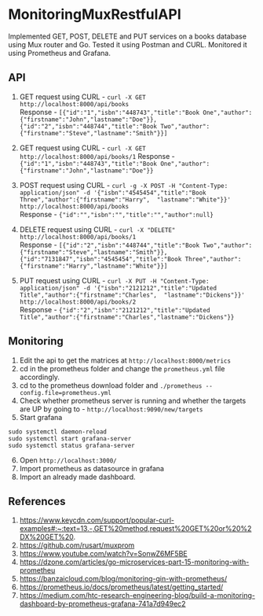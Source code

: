 # MonitoringMuxRestfulAPI

Implemented GET, POST, DELETE and PUT services on a books database using Mux router and Go. Tested it using Postman and CURL. Monitored it using Prometheus and Grafana.

## API

1. GET request using CURL - `curl -X GET http://localhost:8000/api/books`  
Response - `[{"id":"1","isbn":"448743","title":"Book One","author":{"firstname":"John","lastname":"Doe"}},{"id":"2","isbn":"448744","title":"Book Two","author":{"firstname":"Steve","lastname":"Smith"}}]`

2. GET request using CURL - `curl -X GET http://localhost:8000/api/books/1` 
Response - `{"id":"1","isbn":"448743","title":"Book One","author":{"firstname":"John","lastname":"Doe"}}`

3. POST request using CURL - `curl -g -X POST -H "Content-Type: application/json" -d '{"isbn":"4545454","title":"Book Three","author":{"firstname":"Harry",  "lastname":"White"}}' http://localhost:8000/api/books`  
Response - `{"id":"","isbn":"","title":"","author":null}`

4. DELETE request using CURL - `curl -X "DELETE" http://localhost:8000/api/books/1`  
Response - `[{"id":"2","isbn":"448744","title":"Book Two","author":{"firstname":"Steve","lastname":"Smith"}},{"id":"7131847","isbn":"4545454","title":"Book Three","author":{"firstname":"Harry","lastname":"White"}}]`

5. PUT request using CURL - `curl -X PUT -H "Content-Type: application/json" -d '{"isbn":"2121212","title":"Updated Title","author":{"firstname":"Charles",  "lastname":"Dickens"}}' http://localhost:8000/api/books/2`  
Response - `{"id":"2","isbn":"2121212","title":"Updated Title","author":{"firstname":"Charles","lastname":"Dickens"}}`

## Monitoring

1. Edit the api to get the matrices at `http://localhost:8000/metrics`
2. cd in the prometheus folder and change the `prometheus.yml` file accordingly.
3. cd to the prometheus download folder and `./prometheus --config.file=prometheus.yml` 
4. Check whether prometheus server is running and whether the targets are UP by going to - `http://localhost:9090/new/targets`
5. Start grafana 
```
sudo systemctl daemon-reload
sudo systemctl start grafana-server
sudo systemctl status grafana-server
```
6. Open `http://localhost:3000/`
7. Import prometheus as datasource in grafana
8. Import an already made dashboard.

## References

1. https://www.keycdn.com/support/popular-curl-examples#:~:text=13.-,GET%20method,request%20GET%20or%20%2DX%20GET%20.
2. https://github.com/rusart/muxprom
3. https://www.youtube.com/watch?v=SonwZ6MF5BE
4. https://dzone.com/articles/go-microservices-part-15-monitoring-with-prometheu
5. https://banzaicloud.com/blog/monitoring-gin-with-prometheus/
6. https://prometheus.io/docs/prometheus/latest/getting_started/
7. https://medium.com/htc-research-engineering-blog/build-a-monitoring-dashboard-by-prometheus-grafana-741a7d949ec2
